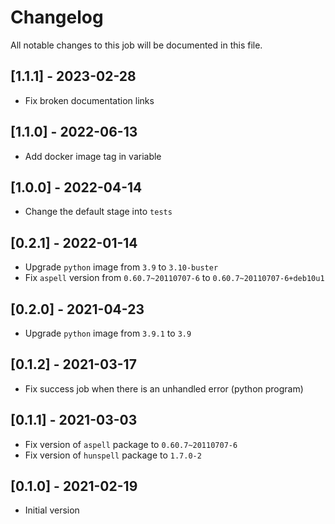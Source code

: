 # Changelog
All notable changes to this job will be documented in this file.

## [1.1.1] - 2023-02-28
* Fix broken documentation links

## [1.1.0] - 2022-06-13
* Add docker image tag in variable 

## [1.0.0] - 2022-04-14
* Change the default stage into `tests`

## [0.2.1] - 2022-01-14
* Upgrade `python` image from `3.9` to `3.10-buster`
* Fix `aspell` version from `0.60.7~20110707-6` to `0.60.7~20110707-6+deb10u1`

## [0.2.0] - 2021-04-23
* Upgrade `python` image from `3.9.1` to `3.9`

## [0.1.2] - 2021-03-17
* Fix success job when there is an unhandled error (python program)

## [0.1.1] - 2021-03-03
* Fix version of `aspell` package to `0.60.7~20110707-6`
* Fix version of `hunspell` package to `1.7.0-2`

## [0.1.0] - 2021-02-19
* Initial version